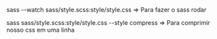 sass --watch sass/style.scss:style/style.css => Para fazer o sass rodar

sass sass/style.scss:style/style.css --style compress => Para comprimir nosso css em uma linha 
